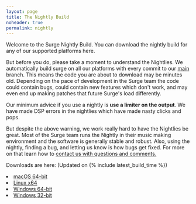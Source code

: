 ```yaml
---
layout: page
title: The Nightly Build
noheader: true
permalink: nightly
---
```


Welcome to the Surge Nightly Build. You can download the nightly build for any of our supported platforms here. 


But before you do, please take a moment to understand the Nightlies. We automatically build surge on all our 
platforms with every commit to our <a href="https://github.com/surge-synthesizer/surge">main</a> branch. This means
the code you are about to download may be minutes old. Depending on the pace of development in the Surge team
the code could contain bugs, could contain new features which don't work, and may even end up making patches that
future Surge's load differently.

Our minimum advice if you use a nightly is <b>use a limiter on the output</b>. We have made DSP errors in the nightlies
which have made nasty clicks and pops.

But despite the above warning, we work really hard to have the Nightlies be great. Most of the Surge team runs the Nightly in their
music making environment and the software is generally stable and robust. Also, using the nightly, finding a bug, and letting us
know is how bugs get fixed. For more on that learn how to <a href="/feedback">contact us with questions and comments.</a>

Downloads are here: (Updated on {% include latest_build_time %})

<li><a href="{% include latest_macos_url %}">macOS 64-bit</a>
<li><a href="{% include latest_linux_x64_url %}">Linux x64</a>
<li><a href="{% include latest_win_x64_url %}">Windows 64-bit</a>
<li><a href="{% include latest_win_x86_url %}">Windows 32-bit</a>


